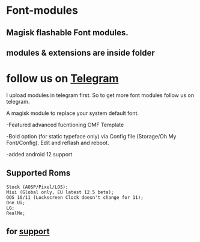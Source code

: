 # Font-modules 
## Magisk flashable Font modules.

## modules & extensions are inside folder

# follow us on [Telegram](https://t.me/marcellasne_zero)
I upload modules in telegram first. 
So to get more font modules follow us on telegram.



A magisk module to replace your system default font.
</p>-Featured advanced fucntioning OMF Template
</p>-Bold option (for static typeface only) via Config file (Storage/Oh My Font/Config). Edit and reflash and reboot.
</p>-added android 12 support

## Supported Roms

    Stock (AOSP/Pixel/LOS);
    Miui (Global only, EU latest 12.5 beta); 
    OOS 10/11 (Lockscreen Clock doesn't change for 11);  
    One Ui;  
    LG; 
    RealMe;

## for [support](https://t.me/MFFMDisc)
